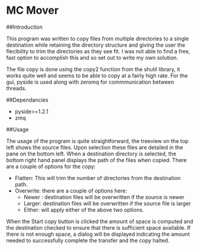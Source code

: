 MC Mover
========

##Introduction

This program was written to copy files from multiple directories to a single destination while retaining the directory structure and giving the user the flecibility to trim the directories as they see fit.
I was not able to find a free, fast option to accomplish this and so set out to write my own solution.

The file copy is done using the copy2 function from the shutil library, it works quite well and seems to be able to copy at a fairly high rate.
For the gui, pyside is used along with zeromq for commmunication between threads.

##Dependancies
- pyside>=1.2.1
- zmq

##Usage

The usage of the program is quite straightforward, the treeview on the top left shows the source files.
Upon selection these files are detailed in the pane on the bottom left. When a destination directory is selected, the bottom right hand panel displays the path of the files when copied.
There are a couple of options for the copy:
- Flatten: This will trim the number of directories from the destination path.
- Overwrite: there are a couple of options here:
	- Newer	: destination files will be overwritten if the source is newer
	- Larger: destination files will be overwritten if the source file is larger
	- Either: will apply either of the above two options.

When the Start copy button is clicked the amount of space is computed and the destination checked to ensure that there is sufficient space available.
If there is not enough space, a dialog will be displayed indicating the amount needed to successfully complete the transfer and the copy halted.
